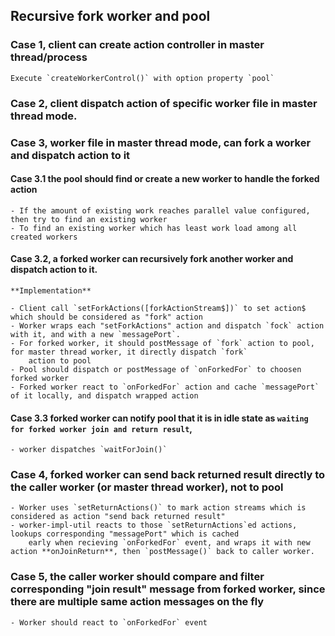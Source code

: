 ## Recursive fork worker and pool

### Case 1, client can create action controller in master thread/process
    Execute `createWorkerControl()` with option property `pool`

### Case 2, client dispatch action of specific worker file in master thread mode.

### Case 3, worker file in master thread mode, can fork a worker and dispatch action to it

#### Case 3.1 the pool should find or create a new worker to handle the forked action
    - If the amount of existing work reaches parallel value configured, then try to find an existing worker
    - To find an existing worker which has least work load among all created workers

#### Case 3.2, a forked worker can recursively fork another worker and dispatch action to it.
    **Implementation**

    - Client call `setForkActions([forkActionStream$])` to set action$ which should be considered as "fork" action
    - Worker wraps each "setForkActions" action and dispatch `fock` action with it, and with a new `messagePort`.
    - For forked worker, it should postMessage of `fork` action to pool, for master thread worker, it directly dispatch `fork`
        action to pool
    - Pool should dispatch or postMessage of `onForkedFor` to choosen forked worker
    - Forked worker react to `onForkedFor` action and cache `messagePort` of it locally, and dispatch wrapped action

#### Case 3.3 forked worker can notify pool that it is in idle state as `waiting for forked worker join and return result`,

    - worker dispatches `waitForJoin()`

### Case 4, forked worker can send back returned result directly to the caller worker (or master thread worker), not to pool

    - Worker uses `setReturnActions()` to mark action streams which is considered as action "send back returned result"
    - worker-impl-util reacts to those `setReturnActions`ed actions, lookups corresponding "messagePort" which is cached
        early when recieving `onForkedFor` event, and wraps it with new action **onJoinReturn**, then `postMessage()` back to caller worker.

### Case 5, the caller worker should compare and filter corresponding "join result" message from forked worker, since there are multiple same action messages on the fly
    - Worker should react to `onForkedFor` event

